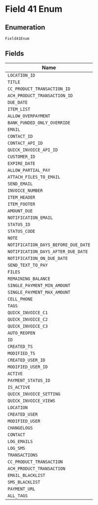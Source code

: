 
# Field 41 Enum

## Enumeration

`Field41Enum`

## Fields

| Name |
|  --- |
| `LOCATION_ID` |
| `TITLE` |
| `CC_PRODUCT_TRANSACTION_ID` |
| `ACH_PRODUCT_TRANSACTION_ID` |
| `DUE_DATE` |
| `ITEM_LIST` |
| `ALLOW_OVERPAYMENT` |
| `BANK_FUNDED_ONLY_OVERRIDE` |
| `EMAIL` |
| `CONTACT_ID` |
| `CONTACT_API_ID` |
| `QUICK_INVOICE_API_ID` |
| `CUSTOMER_ID` |
| `EXPIRE_DATE` |
| `ALLOW_PARTIAL_PAY` |
| `ATTACH_FILES_TO_EMAIL` |
| `SEND_EMAIL` |
| `INVOICE_NUMBER` |
| `ITEM_HEADER` |
| `ITEM_FOOTER` |
| `AMOUNT_DUE` |
| `NOTIFICATION_EMAIL` |
| `STATUS_ID` |
| `STATUS_CODE` |
| `NOTE` |
| `NOTIFICATION_DAYS_BEFORE_DUE_DATE` |
| `NOTIFICATION_DAYS_AFTER_DUE_DATE` |
| `NOTIFICATION_ON_DUE_DATE` |
| `SEND_TEXT_TO_PAY` |
| `FILES` |
| `REMAINING_BALANCE` |
| `SINGLE_PAYMENT_MIN_AMOUNT` |
| `SINGLE_PAYMENT_MAX_AMOUNT` |
| `CELL_PHONE` |
| `TAGS` |
| `QUICK_INVOICE_C1` |
| `QUICK_INVOICE_C2` |
| `QUICK_INVOICE_C3` |
| `AUTO_REOPEN` |
| `ID` |
| `CREATED_TS` |
| `MODIFIED_TS` |
| `CREATED_USER_ID` |
| `MODIFIED_USER_ID` |
| `ACTIVE` |
| `PAYMENT_STATUS_ID` |
| `IS_ACTIVE` |
| `QUICK_INVOICE_SETTING` |
| `QUICK_INVOICE_VIEWS` |
| `LOCATION` |
| `CREATED_USER` |
| `MODIFIED_USER` |
| `CHANGELOGS` |
| `CONTACT` |
| `LOG_EMAILS` |
| `LOG_SMS` |
| `TRANSACTIONS` |
| `CC_PRODUCT_TRANSACTION` |
| `ACH_PRODUCT_TRANSACTION` |
| `EMAIL_BLACKLIST` |
| `SMS_BLACKLIST` |
| `PAYMENT_URL` |
| `ALL_TAGS` |

